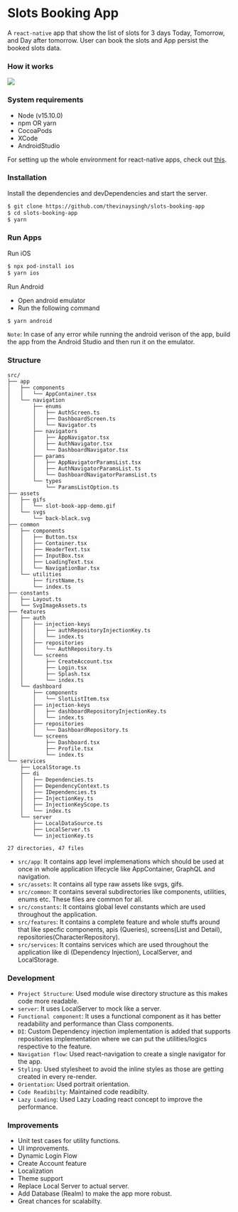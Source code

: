 # Slots Booking App

A `react-native` app that show the list of slots for 3 days Today, Tomorrow, and Day after tomorrow. User can book the slots and App persist the booked slots data.

### How it works

![](https://github.com/thevinaysingh/slots-booking-app/blob/main/src/assets/gifs/slot-book-app-demo.gif)

### System requirements

- Node (v15.10.0)
- npm OR yarn
- CocoaPods
- XCode
- AndroidStudio

For setting up the whole environment for react-native apps, check out [this](https://reactnative.dev/docs/environment-setup).

### Installation

Install the dependencies and devDependencies and start the server.

```sh
$ git clone https://github.com/thevinaysingh/slots-booking-app
$ cd slots-booking-app
$ yarn
```

### Run Apps

Run iOS

```sh
$ npx pod-install ios
$ yarn ios
```

Run Android

- Open android emulator
- Run the following command

```sh
$ yarn android
```

`Note`: In case of any error while running the android verison of the app, build the app from the Android Studio and then run it on the emulator.

### Structure

```
src/
├── app
│   ├── components
│   │   └── AppContainer.tsx
│   └── navigation
│       ├── enums
│       │   ├── AuthScreen.ts
│       │   ├── DashboardScreen.ts
│       │   └── Navigator.ts
│       ├── navigators
│       │   ├── AppNavigator.tsx
│       │   ├── AuthNavigator.tsx
│       │   └── DashboardNavigator.tsx
│       ├── params
│       │   ├── AppNavigatorParamsList.tsx
│       │   ├── AuthNavigatorParamsList.ts
│       │   └── DashboardNavigatorParamsList.ts
│       └── types
│           └── ParamsListOption.ts
├── assets
│   ├── gifs
│   │   └── slot-book-app-demo.gif
│   └── svgs
│       └── back-black.svg
├── common
│   ├── components
│   │   ├── Button.tsx
│   │   ├── Container.tsx
│   │   ├── HeaderText.tsx
│   │   ├── InputBox.tsx
│   │   ├── LoadingText.tsx
│   │   └── NavigationBar.tsx
│   └── utilities
│       ├── firstName.ts
│       └── index.ts
├── constants
│   ├── Layout.ts
│   └── SvgImageAssets.ts
├── features
│   ├── auth
│   │   ├── injection-keys
│   │   │   ├── authRepositoryInjectionKey.ts
│   │   │   └── index.ts
│   │   ├── repositories
│   │   │   └── AuthRepository.ts
│   │   └── screens
│   │       ├── CreateAccount.tsx
│   │       ├── Login.tsx
│   │       ├── Splash.tsx
│   │       └── index.ts
│   └── dashboard
│       ├── components
│       │   └── SlotListItem.tsx
│       ├── injection-keys
│       │   ├── dashboardRepositoryInjectionKey.ts
│       │   └── index.ts
│       ├── repositories
│       │   └── DashboardRepository.ts
│       └── screens
│           ├── Dashboard.tsx
│           ├── Profile.tsx
│           └── index.ts
└── services
    ├── LocalStorage.ts
    ├── di
    │   ├── Dependencies.ts
    │   ├── DependencyContext.ts
    │   ├── IDependencies.ts
    │   ├── InjectionKey.ts
    │   ├── InjectionKeyScope.ts
    │   └── index.ts
    └── server
        ├── LocalDataSource.ts
        ├── LocalServer.ts
        └── injectionKey.ts

27 directories, 47 files
```

- `src/app`: It contains app level implemenations which should be used at once in whole application lifecycle like AppContainer, GraphQL and navigation.
- `src/assets`: It contains all type raw assets like svgs, gifs.
- `src/common`: It contains several subdirectories like components, utilities, enums etc. These files are common for all.
- `src/constants`: It contains global level constants which are used throughout the application.
- `src/features`: It contains a complete feature and whole stuffs around that like specfic components, apis (Queries), screens(List and Detail), repositories(CharacterRepository).
- `src/services`: It contains services which are used throughout the application like di (Dependency Injection), LocalServer, and LocalStorage.

### Development

- `Project Structure`: Used module wise directory structure as this makes code more readable.
- `server`: It uses LocalServer to mock like a server.
- `Functional component`: It uses a functional component as it has better readability and performance than Class components.
- `DI`: Custom Dependency injection implementation is added that supports repositories implementation where we can put the utilities/logics respective to the feature.
- `Navigation flow`: Used react-navigation to create a single navigator for the app.
- `Styling`: Used stylesheet to avoid the inline styles as those are getting created in every re-render.
- `Orientation`: Used portrait orientation.
- `Code Readibilty`: Maintained code readibilty.
- `Lazy Loading`: Used Lazy Loading react concept to improve the performance.

### Improvements

- Unit test cases for utility functions.
- UI improvements.
- Dynamic Login Flow
- Create Account feature
- Localization
- Theme support
- Replace Local Server to actual server.
- Add Database (Realm) to make the app more robust.
- Great chances for scalabilty.
